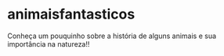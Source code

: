 # animaisfantasticos
Conheça um pouquinho sobre a história de alguns animais e sua importância na natureza!!
